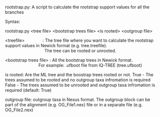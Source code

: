 rootstrap.py: A script to calculate the rootstrap support values for all the branches

Syntax:

rootstrap.py \<tree file> \<bootstrap trees file> \<is rooted> \<outgroup file>

\<treefile> &nbsp;&nbsp;&nbsp;&nbsp;&nbsp;&nbsp; &nbsp;&nbsp;&nbsp;&nbsp;&nbsp;&nbsp; : The tree file where you want to calculate the rootstrap support values in Newick format (e.g. tree.treefile).<br />
 &nbsp;&nbsp;&nbsp;&nbsp;&nbsp;&nbsp; &nbsp;&nbsp;&nbsp;&nbsp;&nbsp;&nbsp; &nbsp;&nbsp;&nbsp;&nbsp;&nbsp;&nbsp; &nbsp;&nbsp;&nbsp;&nbsp;&nbsp;&nbsp; &nbsp;&nbsp;&nbsp;&nbsp; The tree can be rooted or unrooted.

\<bootstrap trees file> : All the bootstrap trees in Newick format.<br /> 
&nbsp;&nbsp;&nbsp;&nbsp;&nbsp;&nbsp; &nbsp;&nbsp;&nbsp;&nbsp;&nbsp;&nbsp; &nbsp;&nbsp;&nbsp;&nbsp;&nbsp;&nbsp; &nbsp;&nbsp;&nbsp;&nbsp;&nbsp;&nbsp; For example: .ufboot file from IQ-TREE (tree.ufboot)

is rooted: Are the ML tree and the boostrap trees rooted or not.
             True - The trees assumed to be rooted and no outgroup taxa infromation is required
             False - The trees assumed to be unrooted and outgroup taxa infromation is required
             (default: True)

outgroup file: outgroup taxa in Nexus format. 
                 The outgroup block can be part of the alignment (e.g. OG_File1.nex) file or in a separate file (e.g. OG_File2.nex)
